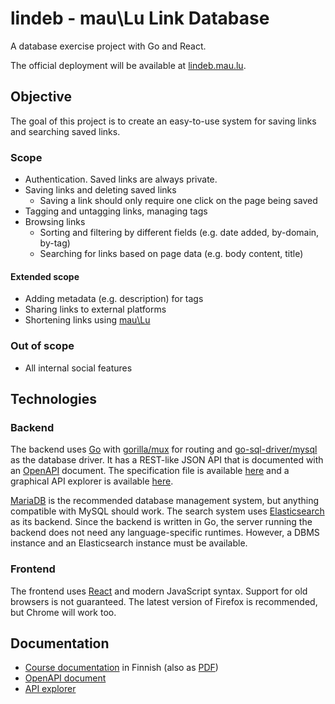 # lindeb - mau\Lu Link Database
A database exercise project with Go and React.

The official deployment will be available at [lindeb.mau.lu](https://lindeb.mau.lu).

## Objective
The goal of this project is to create an easy-to-use system for saving links and searching saved links.

### Scope
* Authentication. Saved links are always private.
* Saving links and deleting saved links
  * Saving a link should only require one click on the page being saved
* Tagging and untagging links, managing tags
* Browsing links
  * Sorting and filtering by different fields (e.g. date added, by-domain, by-tag)
  * Searching for links based on page data (e.g. body content, title)

#### Extended scope
* Adding metadata (e.g. description) for tags
* Sharing links to external platforms
* Shortening links using [mau\Lu](https://github.com/tulir/maulu)

### Out of scope
* All internal social features

## Technologies
### Backend
The backend uses [Go](https://golang.org/) with [gorilla/mux](https://github.com/gorilla/mux) for routing and
[go-sql-driver/mysql](https://github.com/go-sql-driver/mysql) as the database driver. It has a REST-like JSON
API that is documented with an [OpenAPI](https://github.com/OAI/OpenAPI-Specification) document. The specification
file is available [here](https://github.com/tulir/lindeb/blob/master/docs/api.yaml) and a graphical API explorer
is available [here](https://lindeb.mau.lu/apidocs).

[MariaDB](https://mariadb.org) is the recommended database management system, but anything compatible with MySQL
should work. The search system uses [Elasticsearch](https://www.elastic.co/products/elasticsearch) as its backend.
Since the backend is written in Go, the server running the backend does not need any language-specific runtimes.
However, a DBMS instance and an Elasticsearch instance must be available.

### Frontend
The frontend uses [React](https://reactjs.org/) and modern JavaScript syntax.
Support for old browsers is not guaranteed. The latest version of Firefox is recommended, but Chrome will work too.

## Documentation
* [Course documentation](https://docs.google.com/document/d/1LhNw1F7La3O9GysxXFnXPuQvzvQhpxS3Gmd0t6iF50I) in Finnish
  (also as [PDF](https://github.com/tulir/lindeb/blob/master/docs/course.pdf))
* [OpenAPI document](https://github.com/tulir/lindeb/blob/master/docs/api.yaml)
* [API explorer](https://lindeb.mau.lu/apidocs)
